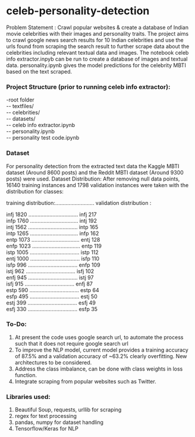 # celeb-personality-detection
 Problem Statement : Crawl popular websites & create a database of Indian movie celebrities with their images and personality traits.
The project aims to crawl google news search results for 10 Indian celebrities and use the urls found from scraping the search result to further scrape data about the celebrities including relevant textual data and images. The notebook celeb info extractor.inpyb can be run to create a database of images and textual data. personality.ipynb gives the model predictions for the celebrity MBTI based on the text scraped.
### Project Structure (prior to running celeb info extractor):  
-root folder  
-- textfiles/  
-- celebrities/  
-- datasets/  
-- celeb info extractor.ipynb  
-- personality.ipynb  
-- personality test code.ipynb  
### Dataset
For personality detection from the extracted text data the Kaggle MBTI dataset (Around 8600 posts) and the Reddit MBTI dataset (Around 9300 posts) were used.
Dataset Distribution:
After removing null data points, 16140 training instances and 1798 validation instances were taken with the distribution for classes:

training distribution:.......................... validation distribution :

infj     1820   ................................. infj    217  
infp     1760   ................................ intj    192  
intj     1562   ................................. intp    165  
intp     1265   ................................ infp    162  
entp     1073   ................................ entj    128  
enfp     1023   ................................ entp    119  
istp     1005   ................................. istp    112  
entj     1000   ................................. isfp    110  
isfp      996   ................................. enfp    109  
istj      962   ................................. isfj    102  
enfj      945   ................................. istj     97  
isfj      915   ................................. enfj     87  
estp      590   ................................. estp     64  
esfp      495   ................................. estj     50  
estj      399   ................................. esfj     49  
esfj      330   ................................. esfp     35  


### To-Do:
1. At present the code uses google search url, to automate the process such that it does not require google search url
2. To improve the NLP model, current model provides a training accuracy of 87.5% and a validation accuracy of ~63.2% clearly overfitting. New architectures to be considered.  
3. Address the class imbalance, can be done with class weights in loss function.  
4. Integrate scraping from popular websites such as Twitter.
### Libraries used:
1. Beautiful Soup, requests, urllib for scraping
2. regex for text processing
3. pandas, numpy for dataset handling
4. Tensorflow/Keras for NLP
